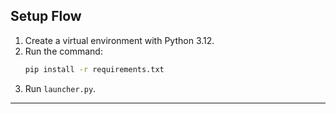 ## Setup Flow

1. Create a virtual environment with Python 3.12.
2. Run the command:
   ```bash
   pip install -r requirements.txt
   ```
3. Run `launcher.py`.

---